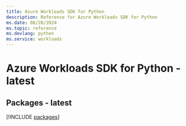```yaml
---
title: Azure Workloads SDK for Python
description: Reference for Azure Workloads SDK for Python
ms.date: 08/28/2024
ms.topic: reference
ms.devlang: python
ms.service: workloads
---
```

# Azure Workloads SDK for Python - latest
## Packages - latest
[!INCLUDE [packages](workloads-index.md)]